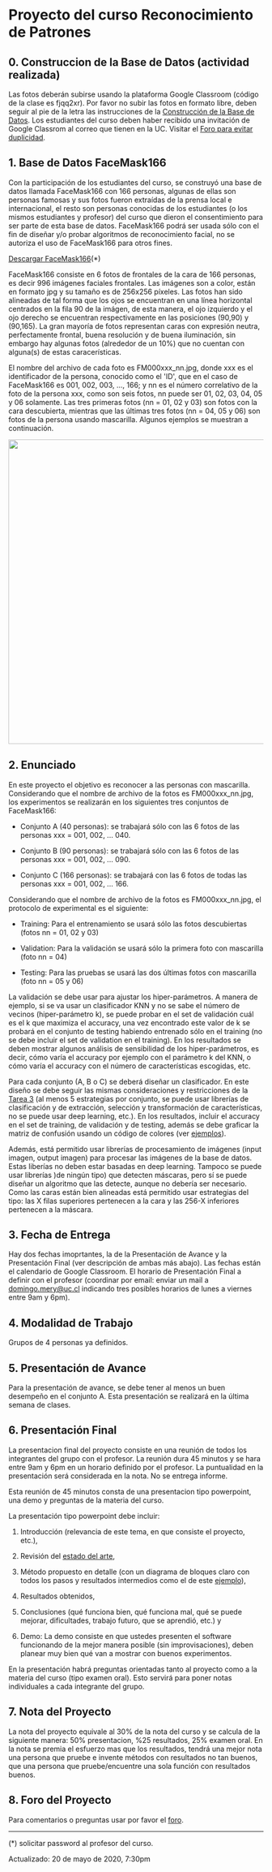 # Proyecto del curso Reconocimiento de Patrones

## 0. Construccion de la Base de Datos (actividad realizada)
Las fotos deberán subirse usando la plataforma Google Classroom (código de la clase es fjqq2xr). Por favor no subir las fotos en formato libre, deben seguir al pie de la letra las instrucciones de la [Construcción de la Base de Datos](https://github.com/domingomery/patrones/blob/master/proyecto/Construccion_Base_de_Datos.pptx). Los estudiantes del curso deben haber recibido una invitación de Google Classrom al correo que tienen en la UC. Visitar el [Foro para evitar duplicidad](https://github.com/domingomery/patrones/issues/16).

## 1. Base de Datos FaceMask166
Con la participación de los estudiantes del curso, se construyó una base de datos llamada FaceMask166 con 166 personas, algunas de ellas son personas famosas y sus fotos fueron extraídas de la prensa local e internacional, el resto son personas conocidas de los estudiantes (o los mismos estudiantes y profesor) del curso que dieron el consentimiento para ser parte de esta base de datos. FaceMask166 podrá ser usada sólo con el fin de diseñar y/o probar algoritmos de reconocimiento facial, no se autoriza el uso de FaceMask166 para otros fines.

[Descargar FaceMask166](https://github.com/domingomery/patrones/blob/master/proyecto/FaceMask166.zip)(*)

FaceMask166 consiste en 6 fotos de frontales de la cara de 166 personas, es decir 996 imágenes faciales frontales. Las imágenes son a color, están en formato jpg y su tamaño es de 256x256 píxeles. Las fotos han sido alineadas de tal forma que los ojos se encuentran en una línea horizontal centrados en la fila 90 de la imágen, de esta manera, el ojo izquierdo y el ojo derecho se encuentran respectivamente en las posiciones (90,90) y (90,165). La gran mayoría de fotos representan caras con expresión neutra, perfectamente frontal, buena resolución y de buena iluminación, sin embargo hay algunas fotos (alrededor de un 10%) que no cuentan con alguna(s) de estas caracerísticas. 

El nombre del archivo de cada foto es FM000xxx_nn.jpg, donde xxx es el identificador de la persona, conocido como el 'ID', que en el caso de FaceMask166 es 001, 002, 003, ..., 166; y nn es el número correlativo de la foto de la persona xxx, como son seis fotos, nn puede ser 01, 02, 03, 04, 05 y 06 solamente. Las tres primeras fotos (nn = 01, 02 y 03) son fotos con la cara descubierta, mientras que las últimas tres fotos (nn = 04, 05 y 06) son fotos de la persona usando mascarilla. Algunos ejemplos se muestran a continuación.

<img src="https://github.com/domingomery/patrones/blob/master/proyecto/ejemplo.jpg" width="600">

## 2. Enunciado

En este proyecto el objetivo es reconocer a las personas con mascarilla. Considerando que el nombre de archivo de la fotos es FM000xxx_nn.jpg, los experimentos se realizarán en los siguientes tres conjuntos de FaceMask166:

* Conjunto A (40 personas): se trabajará sólo con las 6 fotos de las personas xxx = 001, 002, ... 040.

* Conjunto B (90 personas): se trabajará sólo con las 6 fotos de las personas xxx = 001, 002, ... 090.

* Conjunto C (166 personas): se trabajará con las 6 fotos de todas las personas xxx = 001, 002, ... 166.

Considerando que el nombre de archivo de la fotos es FM000xxx_nn.jpg, el protocolo de experimental es el siguiente:

* Training: Para el entrenamiento se usará sólo las fotos descubiertas (fotos nn = 01, 02 y 03)

* Validation: Para la validación se usará sólo la primera foto con mascarilla (foto nn = 04)

* Testing: Para las pruebas se usará las dos últimas fotos con mascarilla (foto nn = 05 y 06)

La validación se debe usar para ajustar los hiper-parámetros. A manera de ejemplo, si se va usar un clasificador KNN y no se sabe el número de vecinos (hiper-parámetro k), se puede probar en el set de validación cuál es el k que maximiza el accuracy, una vez encontrado este valor de k se probará en el conjunto de testing habiendo entrenado sólo en el training (no se debe incluir el set de validation en el training). En los resultados se deben mostrar algunos análisis de sensibilidad de los hiper-parámetros, es decir, cómo varía el accuracy por ejemplo con el parámetro k del KNN, o cómo varía el accuracy con el número de características escogidas, etc.

Para cada conjunto (A, B o C) se deberá diseñar un clasificador. En este diseño se debe seguir las mismas consideraciones y restricciones de la [Tarea 3](https://github.com/domingomery/patrones/tree/master/tareas/Tarea_03) (al menos 5 estrategias por conjunto, se puede usar librerías de clasificación y de extracción, selección y transformación de características, no se puede usar deep learning, etc.). En los resultados, incluir el accuracy en el set de training, de validación y de testing, además se debe graficar la matriz de confusión usando un código de colores (ver [ejemplos](https://scikit-learn.org/stable/auto_examples/model_selection/plot_confusion_matrix.html)).

Además, está permitido usar librerías de procesamiento de imágenes (input imagen, output imagen) para procesar las imágenes de la base de datos. Estas liberías no deben estar basadas en deep learning. Tampoco se puede usar librerías )de ningún tipo) que detecten máscaras, pero sí se puede diseñar un algoritmo que las detecte, aunque no debería ser necesario. Como las caras están bien alineadas está permitido usar estrategias del tipo: las X filas superiores pertenecen a la cara y las 256-X inferiores pertenecen a la máscara.


## 3. Fecha de Entrega
Hay dos fechas imoprtantes, la de la Presentación de Avance y la Presentación Final (ver descripción de ambas más abajo). Las fechas están el calendario de Google Classroom. El horario de Presentación Final a definir con el profesor (coordinar por email: enviar un mail a domingo.mery@uc.cl indicando tres posibles horarios de lunes a viernes entre 9am y 6pm).

## 4. Modalidad de Trabajo
Grupos de 4 personas ya definidos.

## 5. Presentación de Avance
Para la presentación de avance, se debe tener al menos un buen desempeño en el conjunto A. Esta presentación se realizará en la última semana de clases.

## 6. Presentación Final
La presentacion  final del proyecto consiste en una reunión de todos los integrantes del grupo con el profesor. La reunión dura 45 minutos y se hara entre 9am y 6pm en un horario definido por el profesor. La puntualidad en la presentación será considerada en la nota. No se entrega informe.

Esta reunión de 45 minutos consta de una presentacion tipo powerpoint, una demo y preguntas de la materia del curso.

La presentación tipo powerpoint debe incluir:

1) Introducción (relevancia de este tema, en que consiste el proyecto, etc.), 

2) Revisión del [estado del arte](https://scholar.google.cl/scholar?&q=face+recognition+disguise+masks), 

3) Método propuesto en detalle (con un diagrama de bloques claro con todos los pasos y resultados intermedios como el de este [ejemplo](https://github.com/domingomery/imagenes/blob/master/proyecto/diagram_example.png)), 

4) Resultados obtenidos, 

5) Conclusiones (qué funciona bien, qué funciona mal, qué se puede mejorar, dificultades, trabajo futuro, que se aprendió, etc.) y 

6) Demo: La demo consiste en que ustedes presenten el software funcionando de la mejor manera posible (sin improvisaciones), deben planear muy bien qué van a mostrar con buenos experimentos.

En la presentación habrá preguntas orientadas tanto al proyecto como a la materia del curso (tipo examen oral). Esto servirá para poner notas individuales a cada integrante del grupo.

## 7. Nota del Proyecto
La nota del proyecto equivale al 30% de la nota del curso y se calcula de la siguiente manera: 50% presentacion, %25 resultados, 25% examen oral. En la nota se premia el esfuerzo mas que los resultados, tendrá una mejor nota una persona que pruebe e invente métodos con resultados no tan buenos, que una persona que pruebe/encuentre una sola función con resultados buenos.

## 8. Foro del Proyecto
Para comentarios o preguntas usar por favor el [foro](https://github.com/domingomery/imagenes/issues/12).


- - - - - - - - - - - - - - - - - - - - - - - 
(*) solicitar password al profesor del curso.

Actualizado: 20 de mayo de 2020, 7:30pm

